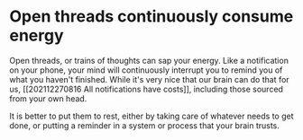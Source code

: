 # Open threads continuously consume energy
Open threads, or trains of thoughts can sap your energy. Like a notification on your phone, your mind will continuously interrupt you to remind you of what you haven't finished. While it's very nice that our brain can do that for us, [[202112270816 All notifications have costs]], including those sourced from your own head.

It is better to put them to rest, either by taking care of whatever needs to get done, or putting a reminder in a system or process that your brain trusts.